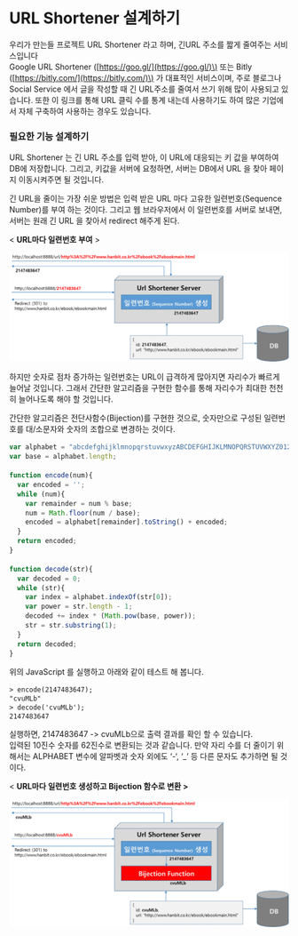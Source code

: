 # URL Shortener 설계하기

우리가 만는들 프로젝트 URL Shortener 라고 하며, 긴URL 주소를 짧게 줄여주는 서비스입니다  
Google URL Shortener \([https://goo.gl/](https://goo.gl/)\) 또는 Bitly \([https://bitly.com/](https://bitly.com/)\) 가 대표적인 서비스이며, 주로 블로그나 Social Service 에서 글을 작성할 때 긴 URL주소를 줄여서 쓰기 위해 많이 사용되고 있습니다. 또한 이 링크를 통해 URL 클릭 수를 통계 내는데 사용하기도 하여 많은 기업에서 자체 구축하여 사용하는 경우도 있습니다.

### 필요한 기능 설계하기

URL Shortener 는 긴 URL 주소를 입력 받아, 이 URL에 대응되는 키 값을 부여하여 DB에 저장합니다. 그리고, 키값을 서버에 요청하면, 서버는 DB에서 URL 을 찾아 페이지 이동시켜주면 될 것입니다.

긴 URL을 줄이는 가장 쉬운 방법은 입력 받은 URL 마다 고유한 일련번호\(Sequence Number\)를 부여 하는 것이다. 그리고 웹 브라우저에서 이 일련번호를 서버로 보내면, 서버는 원래 긴 URL 을 찾아서 redirect 해주게 된다.

&lt; **URL마다 일련번호 부여** &gt;

![](/images/func01.png)

하지만 숫자로 점차 증가하는 일련번호는 URL이 급격하게 많아지면 자리수가 빠르게 늘어날 것입니다. 그래서 간단한 알고리즘을 구현한 함수를 통해 자리수가 최대한 천천히 늘어나도록 해야 할 것입니다.

간단한 알고리즘은 전단사함수\(Bijection\)를 구현한 것으로, 숫자만으로 구성된 일련번호를 대/소문자와 숫자의 조합으로 변경하는 것이다.

```js
var alphabet = "abcdefghijklmnopqrstuvwxyzABCDEFGHIJKLMNOPQRSTUVWXYZ0123456789";
var base = alphabet.length;

function encode(num){
  var encoded = '';
  while (num){
    var remainder = num % base;
    num = Math.floor(num / base);
    encoded = alphabet[remainder].toString() + encoded;
  }
  return encoded;
}

function decode(str){
  var decoded = 0;
  while (str){
    var index = alphabet.indexOf(str[0]);
    var power = str.length - 1;
    decoded += index * (Math.pow(base, power));
    str = str.substring(1);
  }
  return decoded;
}
```

위의 JavaScript 를 실행하고 아래와 같이 테스트 해 봅니다.

```
> encode(2147483647);
"cvuMLb"
> decode('cvuMLb');
2147483647
```

실행하면, 2147483647 -&gt; cvuMLb으로 출력 결과를 확인 할 수 있습니다.  
입력된 10진수 숫자를 62진수로 변환되는 것과 같습니다. 만약 자리 수를 더 줄이기 위해서는 ALPHABET 변수에 알파벳과 숫자 외에도 ‘-‘, ‘\_’ 등 다른 문자도 추가하면 될 것이다.

&lt; **URL마다 일련번호 생성하고 Bijection 함수로 변환 &gt;**

![](/images/func02.png)

